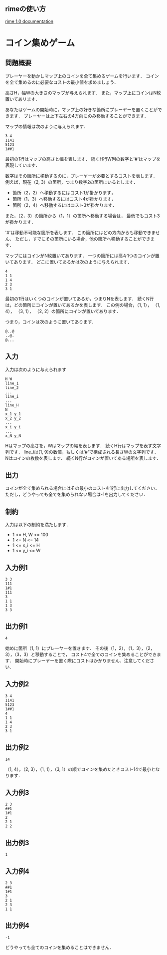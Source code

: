 ## rimeの使い方
[rime 1.0 documentation](http://nya3jp.github.io/rime/)

# コイン集めゲーム
## 問題概要
プレーヤーを動かしマップ上のコインを全て集めるゲームを行います．
コインを全て集めるのに必要なコストの最小値を求めましょう．

高さH，幅Wの大きさのマップが与えられます．
また，マップ上にコインはN枚置いてあリます．

あなたはゲームの開始時に，マップ上の好きな箇所にプレーヤーを置くことができます．
プレーヤーは上下左右の4方向にのみ移動することができます．

マップの情報は次のように与えられます．
```
3 4
1141
5123
1##1
```

最初の1行はマップの高さと幅を表します．
続くH行W列の数字と'#'はマップを表現しています．

数字はその箇所に移動するのに，プレーヤーが必要とするコストを表します．
例えば，現在（2, 3）の箇所，つまり数字2の箇所にいるとします．

- 箇所（2，2）へ移動するにはコスト1が掛かります，
- 箇所（1，3）へ移動するにはコスト4が掛かります，
- 箇所（2，4）へ移動するにはコスト3が掛かります．

また，（2，3）の箇所から（1，1）の箇所へ移動する場合は，
最低でもコスト3が掛かります．

'#'は移動不可能な箇所を表します．
この箇所にはどの方向からも移動できません．
ただし，すでにその箇所にいる場合，他の箇所へ移動することができます．

マップにはコインがN枚置いてあります．
一つの箇所には高々1つのコインが置いてあります．
どこに置いてあるかは次のように与えられます．
```
4
1 1
1 4
2 3
3 1
```
最初の1行はいくつのコインが置いてあるか，つまりNを表します．
続くN行は，どの箇所にコインが置いてあるかを表します．
この例の場合，（1, 1）， （1, 4）， （3, 1）， （2, 2）の箇所にコインが置いてあります．

つまり，コインは次のように置いてあります．
```
@..@
..@.
@...
```

## 入力
入力は次のように与えられます
```
H W
line_1
line_2
...
line_i
...
line_H
N
x_1 y_1
x_2 y_2
...
x_i y_i
...
x_N y_N
```
Hはマップの高さを，Wはマップの幅を表します．
続くH行はマップを表す文字列です．
line_iは[1, 9]の数値，もしくは'#'で構成される長さWの文字列です．
Nはコインの枚数を表します．
続くN行がコインが置いてある場所を表します．

## 出力
コインが全て集められる場合にはその最小のコストを1行に出力してください．
ただし，どうやっても全てを集められない場合は-1を出力してください．

## 制約
入力は以下の制約を満たします．

- 1 <= H, W <= 100
- 1 <= N <= 14
- 1 <= x_i <= H
- 1 <= y_i <= W

## 入力例1
```
3 3
111
1#1
111
3
1 1
1 3
3 3
```

## 出力例1
```
4
```
始めに箇所（1, 1）にプレーヤーを置きます．
その後（1，2），（1，3），（2，3），（3，3）と移動することで，
コスト4で全てのコインを集めることができます．
開始時にプレーヤーを置く際にコストはかかりません．注意してください．

## 入力例2
```
3 4
1141
5123
1##1
4
1 1
1 4
2 3
3 1
```

## 出力例2
```
14
```

（1, 4），（2, 3），（1, 1），（3, 1）の順でコインを集めたときコスト14で最小となります．

## 入力例3
```
2 3
##1
1#1
2
2 1
2 2
```

## 出力例3
```
1
```

## 入力例4
```
2 3
##1
1#1
3
2 1
2 3
1 1
```

## 出力例4
```
-1
```
どうやっても全てのコインを集めることはできません．
